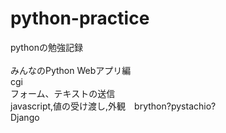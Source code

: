 # python-practice
pythonの勉強記録<br>
<br>
みんなのPython Webアプリ編<br>
cgi<br>
フォーム、テキストの送信<br>
javascript,値の受け渡し,外観　brython?pystachio? <br>
Django<br>
